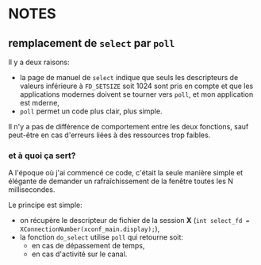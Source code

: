 # NOTES

## remplacement de `select` par `poll`

Il y a deux raisons:

- la page de manuel de `select` indique que seuls les descripteurs de valeurs inférieure à `FD_SETSIZE` soit 1024 sont pris en compte et que les applications modernes doivent se tourner vers `poll`, et mon application est mderne,
- `poll` permet un code plus clair, plus simple.

Il n'y a pas de différence de comportement entre les deux fonctions, sauf peut-être en cas d'erreurs liées à des ressources trop faibles.

### et à quoi ça sert?

A l'époque où j'ai commencé ce code, c'était la seule manière simple et élégante de demander un rafraîchissement de la fenêtre toutes les N millisecondes.

Le principe est simple:

- on récupère le descripteur de fichier de la session **X** (`int select_fd = XConnectionNumber(xconf_main.display);`),
- la fonction `do_select` utilise `poll` qui retourne soit:
    - en cas de dépassement de temps,
    - en cas d'activité sur le canal.


